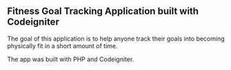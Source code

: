 ## Fitness Goal Tracking Application built with Codeigniter

The goal of this application is to help anyone track their goals into becoming physically fit in a short amount of time.

The app was built with PHP and Codeigniter.
